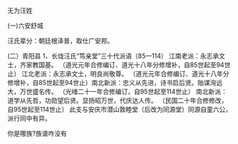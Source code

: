 无为汪姓

(一)六安舒城

汪氏辈分：朝廷根泽普，取仕广安邦。

(二）青阳县
1、长垅汪氏“笃亲堂”三十代派语（85—114）
江南老派：永志承文士，齐家教国基。
（道光元年合修编订、道光十八年分修增补，自85世起至94世止）
江北老派：永志承文士，明良尚敬尊。
（道光元年合修编订、道光十八年分修增补，自85世起至94世止）南北新派：忠义从先进，诗书启后贤。贻谋洵远大，万世盛名传。
（光绪二十一年合修编订，自95世起至114世止）
南北新派：道学从先哲，功勋望后贤。显扬昭万世，代庆达人传。
（民国二十年合修修改，自95世起至114世止）
此支与安庆市潜山敦睦堂（后改为同源堂）同源自童六公，派行同中有异。

你是哪族?族谱咋没有
